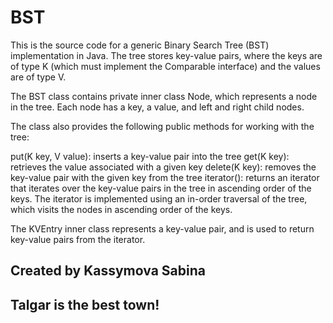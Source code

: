 # BST
This is the source code for a generic Binary Search Tree (BST) implementation in Java. The tree stores key-value pairs, where the keys are of type K (which must implement the Comparable interface) and the values are of type V.

The BST class contains private inner class Node, which represents a node in the tree. Each node has a key, a value, and left and right child nodes.

The class also provides the following public methods for working with the tree:

put(K key, V value): inserts a key-value pair into the tree
get(K key): retrieves the value associated with a given key
delete(K key): removes the key-value pair with the given key from the tree
iterator(): returns an iterator that iterates over the key-value pairs in the tree in ascending order of the keys.
The iterator is implemented using an in-order traversal of the tree, which visits the nodes in ascending order of the keys.

The KVEntry inner class represents a key-value pair, and is used to return key-value pairs from the iterator.
## Created by Kassymova Sabina
## Talgar is the best town!
